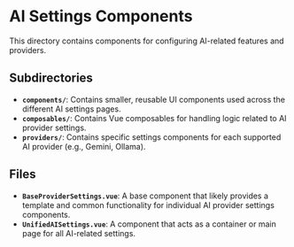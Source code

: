 # AI Settings Components

This directory contains components for configuring AI-related features and providers.

## Subdirectories

- **`components/`**: Contains smaller, reusable UI components used across the different AI settings pages.
- **`composables/`**: Contains Vue composables for handling logic related to AI provider settings.
- **`providers/`**: Contains specific settings components for each supported AI provider (e.g., Gemini, Ollama).

## Files

- **`BaseProviderSettings.vue`**: A base component that likely provides a template and common functionality for individual AI provider settings components.
- **`UnifiedAISettings.vue`**: A component that acts as a container or main page for all AI-related settings. 